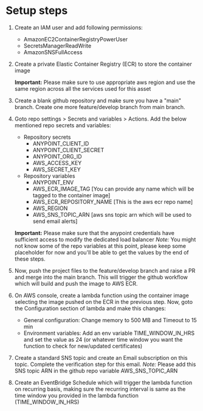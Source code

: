 # Setup steps

1. Create an IAM user and add following permissions:
    - AmazonEC2ContainerRegistryPowerUser
    - SecretsManagerReadWrite
    - AmazonSNSFullAccess

2. Create a private Elastic Container Registry (ECR) to store the container image
    
    **Important:** Please make sure to use appropriate aws region and use the same region across all the services used for this asset

3. Create a blank github repository and make sure you have a "main" branch. Create one more feature/develop branch from main branch.

4. Goto repo settings > Secrets and variables > Actions. Add the below mentioned repo secrets and variables:
    - Repository secrets
        - ANYPOINT_CLIENT_ID
        - ANYPOINT_CLIENT_SECRET
        - ANYPOINT_ORG_ID
        - AWS_ACCESS_KEY
        - AWS_SECRET_KEY
    - Repository variables
        - ANYPOINT_ENV
        - AWS_ECR_IMAGE_TAG        [You can provide any name which will be tagged to the container image]
        - AWS_ECR_REPOSITORY_NAME  [This is the aws ecr repo name]
        - AWS_REGION
        - AWS_SNS_TOPIC_ARN        [aws sns topic arn which will be used to send email alerts]

    **Important:** Please make sure that the anypoint credentials have sufficient access to modify the dedicated load balancer
    *Note:*  You might not know some of the repo variables at this point, please keep some placeholder for now and you'll be able to get the values by the end of these steps.

5. Now, push the project files to the feature/develop branch and raise a PR and merge into the main branch. This will trigger the github workflow which will build and push the image to AWS ECR.

6. On AWS console, create a lambda function using the container image selecting the image pushed on the ECR in the previous step. Now, goto the Configuration section of lambda and make this changes:
    - General configuration: Change memory to 500 MB and Timeout to 15 min
    - Environment variables: Add an env variable TIME_WINDOW_IN_HRS and set the value as 24 (or whatever time window you want the function to check for new/updated certificates)

7. Create a standard SNS topic and create an Email subscription on this topic. Complete the verification step for this email.
    *Note:* Please add this SNS topic ARN in the github repo variable AWS_SNS_TOPIC_ARN

8. Create an EventBridge Schedule which will trigger the lambda function on recurring basis, making sure the recurring interval is same as the time window you provided in the lambda function (TIME_WINDOW_IN_HRS)